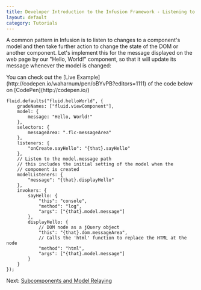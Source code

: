 ```yaml
---
title: Developer Introduction to the Infusion Framework - Listening to Model Changes
layout: default
category: Tutorials
---
```


A common pattern in Infusion is to listen to changes to a component's model and then take further action to change the state of the DOM or another component. Let's implement this for the message displayed on the web page by our "Hello, World!" component, so that it will update its message whenever the model is changed:

<div class="infusion-docs-note">You can check out the [Live Example](http://codepen.io/waharnum/pen/oBYvPB?editors=1111) of the code below on [CodePen](http://codepen.io/)</div>

```
fluid.defaults("fluid.helloWorld", {
    gradeNames: ["fluid.viewComponent"],
    model: {
        message: "Hello, World!"
    },
    selectors: {
        messageArea: ".flc-messageArea"
    },
    listeners: {
        "onCreate.sayHello": "{that}.sayHello"
    },
    // Listen to the model.message path
    // this includes the initial setting of the model when the
    // component is created
    modelListeners: {
        "message": "{that}.displayHello"
    },
    invokers: {
        sayHello: {
            "this": "console",
            "method": "log",
            "args": ["{that}.model.message"]
        },
        displayHello: {
            // DOM node as a jQuery object
            "this": "{that}.dom.messageArea",
            // Calls the 'html' function to replace the HTML at the node
            "method": "html",
            "args": ["{that}.model.message"]
        }
    }
});
```

Next: [Subcomponents and Model Relaying](/tutorial-developerIntroduction/DeveloperIntroductionToInfusionFramework-SubcomponentsAndModelRelaying.html)
